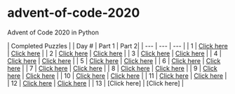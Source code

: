 # advent-of-code-2020
Advent of Code 2020 in Python

| Completed Puzzles |
| Day \# | Part 1 | Part 2|
| --- | --- | --- |
| 1 | [Click here](../master/day_01_-_report_repair/part_1.py) | [Click here](../master/day_01_-_report_repair/part_2.py) |
| 2 | [Click here](../master/day_02_-_password_philosophy/part_1.py) | [Click here](../master/day_02_-_password_philosophy/part_2.py) |
| 3 | [Click here](../master/day_03_-_toboggan_trajectory/part_1.py) | [Click here](../master/day_03_-_toboggan_trajectory/part_2.py) |
| 4 | [Click here](../master/day_04_-_passport_processing/part_1.py) | [Click here](../master/day_04_-_passport_processing/part_2.py) |
| 5 | [Click here](../master/day_05_-_binary_boarding/part_1.py) | [Click here](../master/day_05_-_binary_boarding/part_2.py) |
| 6 | [Click here](../master/day_06_-_custom_customs/part_1.py) | [Click here](../master/day_06_-_custom_customs/part_2.py) |
| 7 | [Click here](../master/day_07_-_handy_haversacks/part_1.py) | [Click here](../master/day_07_-_handy_haversacks/part_2.py) |
| 8 | [Click here](../master/day_08_-_handheld_halting/part_1.py) | [Click here](../master/day_08_-_handheld_halting/part_2.py) |
| 9 | [Click here](../master/day_09_-_encoding_error/part_1.py) | [Click here](../master/day_09_-_encoding_error/part_2.py) |
| 10 | [Click here](../master/day_10_-_adapter_array/part_1.py) | [Click here](../master/day_10_-_adapter_array/part_2.py) |
| 11 | [Click here](../master/day_11_-_seating_system/part_1.py) | [Click here](../master/day_11_-_seating_system/part_2.py) |
| 12 | [Click here](../master/day_12_-_rain_risk/part_1.py) | [Click here](../master/day_12_-_rain_risk/part_2.py) |
| 13 | [Click here] | [Click here] |
